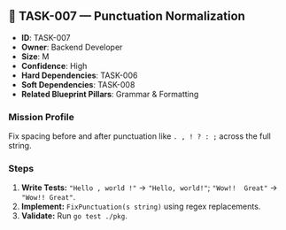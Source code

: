 ## 🧠 TASK-007 — Punctuation Normalization

- **ID**: TASK-007  
- **Owner**: Backend Developer  
- **Size**: M  
- **Confidence**: High  
- **Hard Dependencies**: TASK-006  
- **Soft Dependencies**: TASK-008  
- **Related Blueprint Pillars**: Grammar & Formatting

### Mission Profile
Fix spacing before and after punctuation like `. , ! ? : ;` across the full string.

### Steps
1. **Write Tests:** `"Hello , world !"` → `"Hello, world!"`; `"Wow!!  Great"` → `"Wow!! Great"`.  
2. **Implement:** `FixPunctuation(s string)` using regex replacements.  
3. **Validate:** Run `go test ./pkg`.
